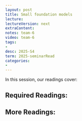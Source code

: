 ```yaml
---
layout: post
title: Small foundation models  
lecture: 
lectureVersion: next
extraContent: 
notes: team-6
video: team-6
tags:
- 
desc: 2025-S4
term: 2025-seminarRead
categories:
- 
---
```



In this session, our readings cover: 

## Required Readings: 


  


## More Readings: 

